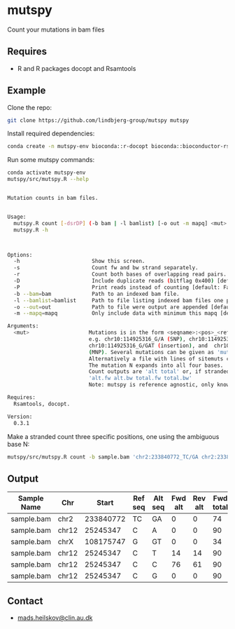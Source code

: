 # mutspy
Count your mutations in bam files

## Requires
- R and R packages docopt and Rsamtools

## Example
Clone the repo:
```bash
git clone https://github.com/lindbjerg-group/mutspy mutspy
```

Install required dependencies:
```bash
conda create -n mutspy-env bioconda::r-docopt bioconda::bioconductor-rsamtools
```

Run some mutspy commands:
```bash
conda activate mutspy-env
mutspy/src/mutspy.R --help


Mutation counts in bam files.


Usage:
  mutspy.R count [-dsrDP] (-b bam | -l bamlist) [-o out -m mapq] <mut>...
  mutspy.R -h



Options:
  -h                       Show this screen.
  -s                       Count fw and bw strand separately.
  -r                       Count both bases of overlapping read pairs.
  -D                       Include duplicate reads (bitflag 0x400) [default: False]
  -P                       Print reads instead of counting [default: False]
  -b --bam=bam             Path to an indexed bam file.
  -l --bamlist=bamlist     Path to file listing indexed bam files one per line.
  -o --out=out             Path to file were output are appended [default: stdout].
  -m --mapq=mapq           Only include data with minimum this mapq [default: 10].

Arguments:
  <mut>                   Mutations is in the form <seqname>:<pos>_<ref>/<alt>, 
                          e.g. chr10:114925316_G/A (SNP), chr10:114925316_GGT/G (deletion),
                          chr10:114925316_G/GAT (insertion), and  chr10:114925316_GGT/GAT 
                          (MNP). Several mutations can be given as 'mut1 mut2 mutn'.
                          Alternatively a file with lines of sitemuts can be given.
                          The mutation N expands into all four bases.
                          Count outputs are 'alt total' or, if stranded,
                          'alt.fw alt.bw total.fw total.bw'
                          Note: mutspy is reference agnostic, only knowns the read sequence.

Requires:
  Rsamtools, docopt.

Version:
  0.3.1 
```


Make a stranded count three specific positions, one using
the ambiguous base N:
```bash
mutspy/src/mutspy.R count -b sample.bam 'chr2:233840772_TC/GA chr2:233840775_T/N chrX:108175747_G/GT'
```

## Output

|Sample Name |Chr  |Start     |Ref seq |Alt seq |Fwd alt |Rev alt |Fwd total |Rev total |
|------------|-----|----------|--------|--------|--------|--------|----------|----------|
|sample.bam  |chr2 |233840772 |TC      |GA      |0       |0       |74        |69        |   
|sample.bam  |chr12|25245347  |C       |A       |0       |0       |90        |75        |
|sample.bam  |chrX |108175747 |G       |GT      |0       |0       |34        |43        |
|sample.bam  |chr12|25245347  |C       |T       |14      |14      |90        |75        |
|sample.bam  |chr12|25245347  |C       |C       |76      |61      |90        |75        |
|sample.bam  |chr12|25245347  |C       |G       |0       |0       |90        |75        |
 


## Contact
- mads.heilskov@clin.au.dk

